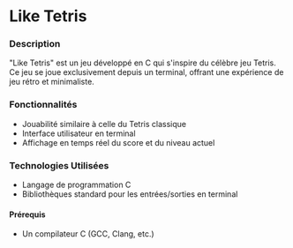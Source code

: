 # Like Tetris

### Description
"Like Tetris" est un jeu développé en C qui s'inspire du célèbre jeu Tetris. Ce jeu se joue exclusivement depuis un terminal, offrant une expérience de jeu rétro et minimaliste.

### Fonctionnalités
- Jouabilité similaire à celle du Tetris classique
- Interface utilisateur en terminal
- Affichage en temps réel du score et du niveau actuel

### Technologies Utilisées
- Langage de programmation C
- Bibliothèques standard pour les entrées/sorties en terminal

#### Prérequis
- Un compilateur C (GCC, Clang, etc.)
